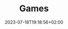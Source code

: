 ---
title: "Games"
date: 2023-07-18T19:18:56+02:00

menu:
    main:
        identifier: games
        name: Games
        weight: 20
---